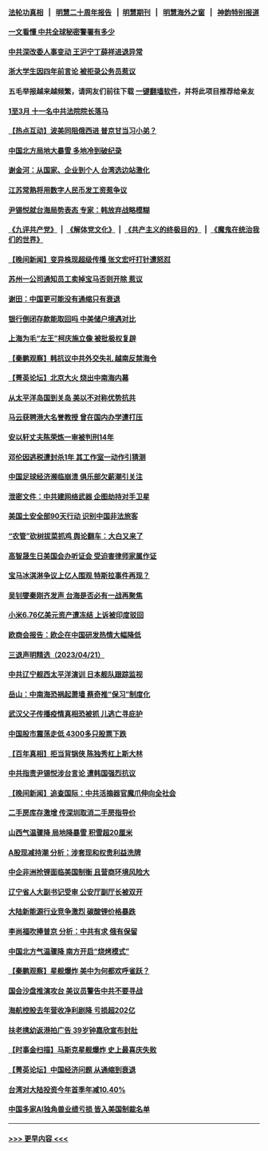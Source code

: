 #### [法轮功真相](https://github.com/gfw-breaker/truth/blob/master/README.md?t=0) &nbsp;&nbsp;|&nbsp;&nbsp; [明慧二十周年报告](https://github.com/gfw-breaker/mh-reports/blob/master/README.md?t=0) &nbsp;&nbsp;|&nbsp;&nbsp;[明慧期刊](https://github.com/gfw-breaker/mh-qikan) &nbsp;&nbsp;|&nbsp;&nbsp; [明慧海外之窗](https://github.com/gfw-breaker/mh-news/blob/master/README.md?t=0) &nbsp;&nbsp;|&nbsp;&nbsp; [神韵特别报道](https://github.com/gfw-breaker/mh-news/blob/master/shenyun.md?t=0)
#### [一文看懂 中共全球秘密警署有多少](../pages/nsc413/n13979167.md?t=04230043) 
#### [中共深改委人事变动 王沪宁丁薛祥进退异常](../pages/nsc413/n13979004.md?t=04230043) 
#### [浙大学生因四年前言论 被拒录公务员惹议](../pages/nsc413/n13979055.md?t=04230043) 
#### 五毛举报越来越频繁，请网友们前往下载 [一键翻墙软件](https://github.com/gfw-breaker/ssr-accounts)，并将此项目推荐给亲友
#### [1至3月 十一名中共法院院长落马](../pages/nsc413/n13978335.md?t=04230043) 
#### [【热点互动】波美同阻俄西进 普京甘当习小弟？](../pages/nsc413/n13978629.md?t=04230043) 
#### [中国北方局地大暴雪 多地冷到破纪录](../pages/nsc413/n13979029.md?t=04230043) 
#### [谢金河：从国家、企业到个人 台湾选边站激化](../pages/nsc413/n13977241.md?t=04230043) 
#### [江苏常熟将用数字人民币发工资惹争议](../pages/nsc413/n13978976.md?t=04230043) 
#### [尹锡悦就台海局势表态 专家：韩放弃战略模糊](../pages/nsc413/n13978969.md?t=04230043) 
#### [《九评共产党》](https://github.com/begood0513/9ping.md/blob/master/README.md) &nbsp;|&nbsp; [《解体党文化》](../../../../jtdwh.md/blob/master/README.md)  &nbsp;|&nbsp; [《共产主义的终极目的》](../../../../gczydzjmd.md/blob/master/README.md) &nbsp;|&nbsp; [《魔鬼在统治我们的世界》](../../../../mgztzwmdsj.md/blob/master/README.md) 
#### [【晚间新闻】变异株现超级传播 张文宏吁打针遭怒怼](../pages/nsc413/n13978945.md?t=04230043) 
#### [苏州一公司通知员工卖掉宝马否则开除 惹议](../pages/nsc413/n13978919.md?t=04230043) 
#### [谢田：中国更可能没有通缩只有衰退](../pages/nsc413/n13978892.md?t=04230043) 
#### [银行倒闭存款能取回吗 中美储户境遇对比](../pages/nsc413/n13978822.md?t=04230043) 
#### [上海为毛“左王”柯庆施立像 被批极权复辟](../pages/nsc413/n13978709.md?t=04230043) 
#### [【秦鹏观察】韩抗议中共外交失礼 越南反禁海令](../pages/nsc413/n13978616.md?t=04230043) 
#### [【菁英论坛】北京大火 烧出中南海内幕](../pages/nsc413/n13978577.md?t=04230043) 
#### [从太平洋岛国到关岛 美以不对称优势抗共](../pages/nsc413/n13978581.md?t=04230043) 
#### [马云获聘港大名誉教授 曾在国内办学遭打压](../pages/nsc413/n13978676.md?t=04230043) 
#### [安以轩丈夫陈荣炼一审被判刑14年](../pages/nsc413/n13978574.md?t=04230043) 
#### [邓伦因逃税遭封杀1年 其工作室一动作引猜测](../pages/nsc413/n13978540.md?t=04230043) 
#### [中国足球经济濒临崩溃 俱乐部欠薪潮引关注](../pages/nsc413/n13978583.md?t=04230043) 
#### [泄密文件：中共建网络武器 企图劫持对手卫星](../pages/nsc413/n13978593.md?t=04230043) 
#### [美国土安全部90天行动 识别中国非法旅客](../pages/nsc413/n13978590.md?t=04230043) 
#### [“农管”砍树拔菜抓鸡 舆论翻车：大白又来了](../pages/nsc413/n13976688.md?t=04230043) 
#### [高智晟生日美国会办听证会 受迫害律师家属作证](../pages/nsc413/n13978568.md?t=04230043) 
#### [宝马冰淇淋争议上亿人围观 特斯拉事件再现？](../pages/nsc413/n13978425.md?t=04230043) 
#### [吴钊燮秦刚齐发声 台海是否必有一战再聚焦](../pages/nsc413/n13978523.md?t=04230043) 
#### [小米6.76亿美元资产遭冻结 上诉被印度驳回](../pages/nsc413/n13978509.md?t=04230043) 
#### [欧商会报告：欧企在中国研发热情大幅降低](../pages/nsc413/n13978472.md?t=04230043) 
#### [三退声明精选（2023/04/21）](../pages/nsc413/n13978499.md?t=04230043) 
#### [中共辽宁舰西太平洋演训 日本舰队跟踪监视](../pages/nsc413/n13978228.md?t=04230043) 
#### [岳山：中南海恐祸起萧墙 蔡奇推“保习”制度化](../pages/nsc413/n13978340.md?t=04230043) 
#### [武汉父子传播疫情真相恐被抓 儿逃亡寻庇护](../pages/nsc413/n13977160.md?t=04230043) 
#### [中国股市震荡走低 4300多只股票下跌](../pages/nsc413/n13978305.md?t=04230043) 
#### [【百年真相】拒当背锅侠 陈独秀杠上斯大林](../pages/nsc413/n13976643.md?t=04230043) 
#### [中共指责尹锡悦涉台言论 遭韩国强烈抗议](../pages/nsc413/n13978047.md?t=04230043) 
#### [【晚间新闻】追查国际：中共活摘器官魔爪伸向全社会](../pages/nsc413/n13978194.md?t=04230043) 
#### [二手房库存激增 传深圳取消二手房指导价](../pages/nsc413/n13977982.md?t=04230043) 
#### [山西气温骤降 局地降暴雪 积雪超20厘米](../pages/nsc413/n13977862.md?t=04230043) 
#### [A股现减持潮 分析：涉套现和权贵利益洗牌](../pages/nsc413/n13977934.md?t=04230043) 
#### [中企非洲抢锂面临美国制衡 且营商环境风险大](../pages/nsc413/n13977971.md?t=04230043) 
#### [辽宁省人大副书记受审 公安厅副厅长被双开](../pages/nsc413/n13977857.md?t=04230043) 
#### [大陆新能源行业竞争激烈 碳酸锂价格暴跌](../pages/nsc413/n13977846.md?t=04230043) 
#### [李尚福吹捧普京 分析：中共有求 俄有保留](../pages/nsc413/n13977602.md?t=04230043) 
#### [中国北方气温骤降 南方开启“烧烤模式”](../pages/nsc413/n13977775.md?t=04230043) 
#### [【秦鹏观察】星舰爆炸 美中为何都欢呼雀跃？](../pages/nsc413/n13977756.md?t=04230043) 
#### [国会沙盘推演攻台 美议员警告中共不要寻战](../pages/nsc413/n13977517.md?t=04230043) 
#### [海航控股去年营收净利剧降 亏损超202亿](../pages/nsc413/n13977742.md?t=04230043) 
#### [扶老携幼返港拍广告 39岁钟嘉欣宣布封肚](../pages/nsc413/n13977724.md?t=04230043) 
#### [【时事金扫描】马斯克星舰爆炸 史上最喜庆失败](../pages/nsc413/n13977727.md?t=04230043) 
#### [【菁英论坛】中国经济问题 从通缩到衰退](../pages/nsc413/n13977685.md?t=04230043) 
#### [台湾对大陆投资今年首季年减10.40%](../pages/nsc413/n13977700.md?t=04230043) 
#### [中国多家AI独角兽业绩亏损 皆入美国制裁名单](../pages/nsc413/n13977702.md?t=04230043) 

----
#### [ >>> 更早内容 <<< ](../indexes/nsc413-earlier.md)
